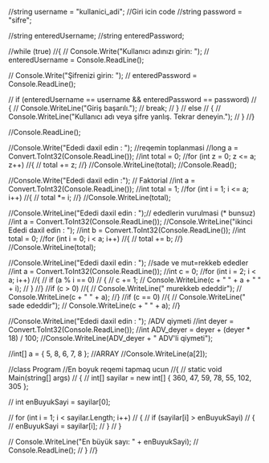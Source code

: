 //string username = "kullanici_adi"; //Giri icin code
//string password = "sifre";

//string enteredUsername;
//string enteredPassword;

//while (true)
//{
//    Console.Write("Kullanıcı adınızı girin: ");
//    enteredUsername = Console.ReadLine();

//    Console.Write("Şifrenizi girin: ");
//    enteredPassword = Console.ReadLine();

//    if (enteredUsername == username && enteredPassword == password)
//    {
//        Console.WriteLine("Giriş başarılı.");
//        break;
//    }
//    else
//    {
//        Console.WriteLine("Kullanıcı adı veya şifre yanlış. Tekrar deneyin.");
//    }
//}

//Console.ReadLine();

//Console.Write("Ededi daxil edin : "); //reqemin toplanmasi
//long a = Convert.ToInt32(Console.ReadLine());
//int total = 0;
//for (int z = 0; z <= a; z++)
//{
//    total += z;
//}
//Console.WriteLine(total);
//Console.Read();

//Console.Write("Ededi daxil edin :"); // Faktorial
//int a = Convert.ToInt32(Console.ReadLine());
//int total = 1;
//for (int i = 1; i <= a; i++)
//{
//    total *= i;
//}
//Console.WriteLine(total);

//Console.WriteLine("Ededi daxil edin : ");// ededlerin vurulmasi (* bunsuz)
//int a = Convert.ToInt32(Console.ReadLine());
//Console.WriteLine("ikinci Ededi daxil edin : ");
//int b = Convert.ToInt32(Console.ReadLine());
//int total = 0;
//for (int i = 0; i < a; i++)
//{
//    total += b;
//}
//Console.WriteLine(total);

//Console.WriteLine("Ededi daxil edin : "); //sade ve mut=rekkeb ededler
//int a = Convert.ToInt32(Console.ReadLine());
//int c = 0;
//for (int i = 2; i < a; i++)
//{
//    if (a % i == 0)
//    {
//        c += 1;
//        Console.WriteLine(c + " " + a + " " + i);
//    }
//}
//if (c > 0)
//{
//    Console.WriteLine(" murekkeb ededdir");
//    Console.WriteLine(c + " " + a);
//}
//if (c == 0)
//{
//    Console.WriteLine(" sade ededdir");
//    Console.WriteLine(c + " " + a);
//}

//Console.WriteLine("Ededi daxil edin : "); /ADV qiymeti
//int deyer = Convert.ToInt32(Console.ReadLine());
//int ADV_deyer = deyer + (deyer * 18) / 100;
//Console.WriteLine(ADV_deyer + " ADV'li qiymeti");

//int[] a = { 5, 8, 6, 7, 8 }; //ARRAY
//Console.WriteLine(a[2]);

//class Program //En boyuk reqemi tapmaq ucun
//{
//    static void Main(string[] args)
//    {
//        int[] sayilar = new int[] { 360, 47, 59, 78, 55, 102, 305 };

//        int enBuyukSayi = sayilar[0];

//        for (int i = 1; i < sayilar.Length; i++)
//        {
//            if (sayilar[i] > enBuyukSayi)
//            {
//                enBuyukSayi = sayilar[i];
//            }
//        }

//        Console.WriteLine("En büyük sayı: " + enBuyukSayi);
//        Console.ReadLine();
//    }
//}


